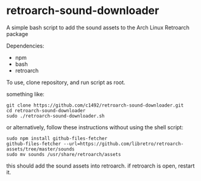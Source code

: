 # retroarch-sound-downloader
A simple bash script to add the sound assets to the Arch Linux Retroarch package

Dependencies:
* npm
* bash
* retroarch

To use, clone repository, and run script as root.

something like:
```
git clone https://github.com/c1492/retroarch-sound-downloader.git
cd retroarch-sound-downloader
sudo ./retroarch-sound-downloader.sh
```
or alternatively, follow these instructions without using the shell script:

```
sudo npm install github-files-fetcher
github-files-fetcher --url=https://github.com/libretro/retroarch-assets/tree/master/sounds
sudo mv sounds /usr/share/retroarch/assets
```
this should add the sound assets into retroarch. if retroarch is open, restart it.
